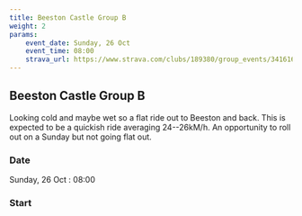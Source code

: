 ```yaml
---
title: Beeston Castle Group B
weight: 2
params:
    event_date: Sunday, 26 Oct
    event_time: 08:00
    strava_url: https://www.strava.com/clubs/189380/group_events/3416164643091155076
---
```


## Beeston Castle Group B 

Looking cold and maybe wet so a flat ride out to Beeston and back. This is expected to be a quickish ride averaging 24--26kM/h. An opportunity to roll out on a Sunday but not going flat out.

### Date

Sunday, 26 Oct : 08:00

### Start





